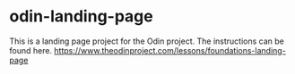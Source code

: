 # odin-landing-page
This is a landing page project for the Odin project. The instructions can be found here. https://www.theodinproject.com/lessons/foundations-landing-page